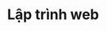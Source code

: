 ---
layout: tag
title: Lập trình web
excerpt: Lập trình php, các bài viết hướng dẫn lập trình web từ căn bản đến nâng cao
permalink: /tags/lap-trinh-web
tag_name: lap-trinh-web
---